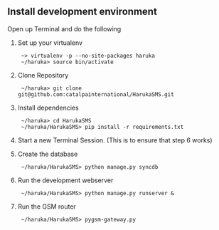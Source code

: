 
Install development environment
-------------------------------


Open up Terminal and do the following

1. Set up your virtualenv

		~> virtualenv -p --no-site-packages haruka
		~/haruka> source bin/activate

2. Clone Repository

    	~/haruka> git clone git@github.com:catalpainternational/HarukaSMS.git

3. Install dependencies 

    	~/haruka> cd HarukaSMS
    	~/haruka/HarukaSMS> pip install -r requirements.txt

4. Start a new Terminal Session. (This is to ensure that step 6 works)

4. Create the database

    	~/haruka/HarukaSMS> python manage.py syncdb

5. Run the development webserver
 
		~/haruka/HarukaSMS> python manage.py runserver &

6. Run the GSM router
		
		~/haruka/HarukaSMS> pygsm-gateway.py
